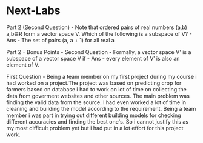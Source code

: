 # Next-Labs

Part 2 (Second Question) - 
Note that ordered pairs of real numbers (a,b) a,b∈R form a vector space V. Which of the following is a subspace of V? - 
Ans - The set of pairs (a, a + 1) for all real a

Part 2 - Bonus Points - 
Second Question - Formally, a vector space V' is a subspace of a vector space V if - 
Ans - every element of V′ is also an element of V.

First Question - Being a team member on my first project during my course i had worked on a project.The project was based on predicting crop for farmers based on 
   database i had to work on lot of time on collecting the data from goverment websites and other sources. The main problem was finding the valid data
   from the source. I had even worked a lot of time in cleaning and building the model according to the requirement. Being a team member i was part in 
   trying out different building models for checking different accuracies and finding the best one's. So i cannot justify this as my most difficult problem
   yet but i had put in a lot effort for this project work.
